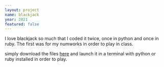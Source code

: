 ```yaml
---
layout: project
name: blackjack
year: 2021
featured: false
---
```


I love blackjack so much that I coded it twice, once in python and once in ruby.
The first was for my numworks in order to play in class.

simply download the files [here](https://github.com/matthieuporte/blackjack) and launch it in a terminal with python or ruby installed in order to play.
